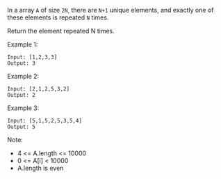 In a array `A` of size `2N`, there are `N+1` unique elements, and exactly one of these elements is repeated `N` times.

Return the element repeated N times.

Example 1:
```
Input: [1,2,3,3]
Output: 3
```
Example 2:
```
Input: [2,1,2,5,3,2]
Output: 2
```
Example 3:
```
Input: [5,1,5,2,5,3,5,4]
Output: 5
```
Note:

- 4 <= A.length <= 10000
- 0 <= A[i] < 10000
- A.length is even